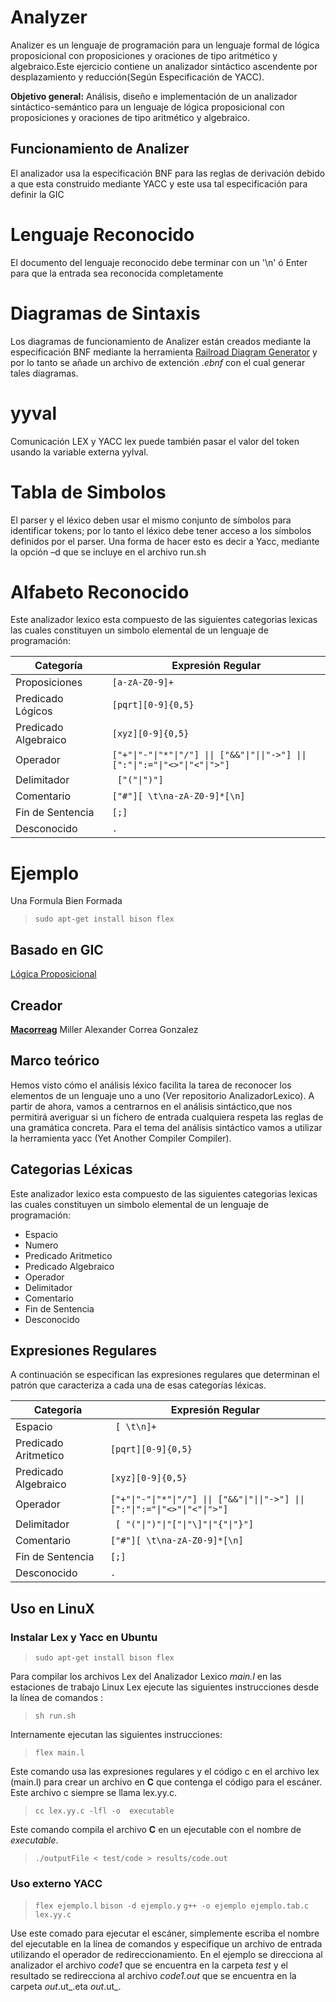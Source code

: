 # Analyzer

Analizer es un lenguaje de programación para un lenguaje formal de lógica proposicional con proposiciones y oraciones de tipo aritmético y algebraico.Este ejercicio contiene un analizador sintáctico ascendente por desplazamiento y reducción(Según Especificación de YACC).

**Objetivo general:**
Análisis, diseño e implementación de un analizador sintáctico-semántico
para un lenguaje de lógica proposicional con proposiciones y oraciones de tipo aritmético y algebraico.



## Funcionamiento de Analizer

El analizador usa la especificación BNF para las reglas de derivación debido a que esta construido mediante YACC y este usa tal especificación para definir la GIC

# Lenguaje Reconocido
<aside class="warning">
El documento del lenguaje reconocido debe terminar con un '\n' ó Enter para que la entrada sea reconocida completamente
</aside>


# Diagramas de Sintaxis

Los diagramas de funcionamiento de Analizer están creados mediante la especificación BNF mediante la herramienta [Railroad Diagram Generator](https://www.bottlecaps.de/rr/ui)  y por lo tanto se añade un archivo de extención _.ebnf_ con el cual generar tales diagramas.



# yyval

Comunicación LEX y YACC lex puede también pasar el valor del token usando la variable externa yylval.

# Tabla de Simbolos

El parser y el léxico deben usar el mismo conjunto de símbolos para identificar tokens; por lo tanto el léxico debe tener acceso a los símbolos definidos por el parser. Una forma de hacer esto es decir a Yacc, mediante la opción –d que se incluye en el archivo run.sh 

# Alfabeto Reconocido

Este analizador lexico esta compuesto de las siguientes  categorias lexicas las cuales constituyen un simbolo elemental  de un lenguaje de programación:

|Categoría | Expresión Regular |
| ---------- | ---------- |
| Proposiciones  | `[a-zA-Z0-9]+`   |
| Predicado Lógicos   | ` [pqrt][0-9]{0,5} `|
| Predicado Algebraico | ` [xyz][0-9]{0,5} `|
| Operador | ` ["+"\|"-"\|"*"\|"/"] \|\| ["&&"\|"\|\|"->"] \|\| [":"\|":="\|"<>"\|"<"\|">"]  ` |
| Delimitador |`  ["("\|")"] `|
| Comentario |` ["#"][ \t\na-zA-Z0-9]*[\n] ` |
| Fin de Sentencia | ` [;] `|
| Desconocido |` . ` |


# Ejemplo 
Una Formula Bien Formada 
> `sudo apt-get install bison flex`






## Basado en GIC 
[ Lógica Proposicional ](https://es.wikipedia.org/wiki/Lógica_proposicional)

## Creador

[**Macorreag**](https://github.com/macorreag)  Miller Alexander Correa Gonzalez


## Marco teórico

Hemos visto cómo el análisis léxico facilita la tarea de reconocer los elementos
de un lenguaje uno a uno (Ver repositorio AnalizadorLexico). A partir de ahora, vamos a centrarnos en el análisis sintáctico,que nos permitirá averiguar si un fichero de entrada cualquiera respeta las reglas de una gramática concreta. Para el tema del análisis sintáctico vamos a utilizar la herramienta yacc (Yet Another Compiler Compiler).

## Categorias Léxicas
Este analizador lexico esta compuesto de las siguientes  categorias lexicas las cuales constituyen un simbolo elemental  de un lenguaje de programación:

* Espacio
* Numero
* Predicado Aritmetico
* Predicado Algebraico
* Operador
* Delimitador
* Comentario
* Fin de Sentencia
* Desconocido


## Expresiones Regulares

A continuación se especifican las expresiones regulares que determinan el patrón que caracteriza a cada una de esas categorías léxicas.

|Categoría | Expresión Regular |
| ---------- | ---------- |
| Espacio  | ` [ \t\n]+`   |
| Predicado Aritmetico   | ` [pqrt][0-9]{0,5} `|
| Predicado Algebraico | ` [xyz][0-9]{0,5} `|
| Operador | ` ["+"\|"-"\|"*"\|"/"] \|\| ["&&"\|"\|\|"->"] \|\| [":"\|":="\|"<>"\|"<"\|">"]  ` |
| Delimitador |`  [ "("\|")"\|"["\|"\]"\|"{"\|"}"]  `|
| Comentario |` ["#"][ \t\na-zA-Z0-9]*[\n] ` |
| Fin de Sentencia | ` [;] `|
| Desconocido |` . ` |


## Uso en LinuX

### Instalar Lex y Yacc en Ubuntu

> `sudo apt-get install bison flex`

Para compilar los archivos Lex del  Analizador Lexico _main.l_  en las estaciones de trabajo Linux Lex ejecute las siguientes instrucciones desde la línea de comandos :

> `sh run.sh`

Internamente ejecutan las siguientes instrucciones:

> `flex main.l`

Este comando usa las expresiones regulares y el código c en el archivo lex (main.l) para crear un archivo en  **C** que contenga el código para el escáner. Este archivo c siempre se llama lex.yy.c.

> `cc lex.yy.c -lfl -o  executable`

Este comando compila el archivo **C** en un ejecutable con el nombre de _executable_.

> `./outputFile < test/code > results/code.out`



### Uso externo YACC
> `flex ejemplo.l`
> `bison -d ejemplo.y`
> `g++ -o ejemplo ejemplo.tab.c lex.yy.c `


Use este comado para ejecutar el escáner, simplemente escriba el nombre del ejecutable en la línea de comandos y especifique un archivo de entrada utilizando el operador de redireccionamiento. En el  ejemplo se direcciona al analizador el archivo _code1_ que se encuentra en la carpeta _test_  y el resultado se redirecciona al archivo _code1.out_ que se encuentra en la carpeta _out_.ut_.eta _out_.ut_.

